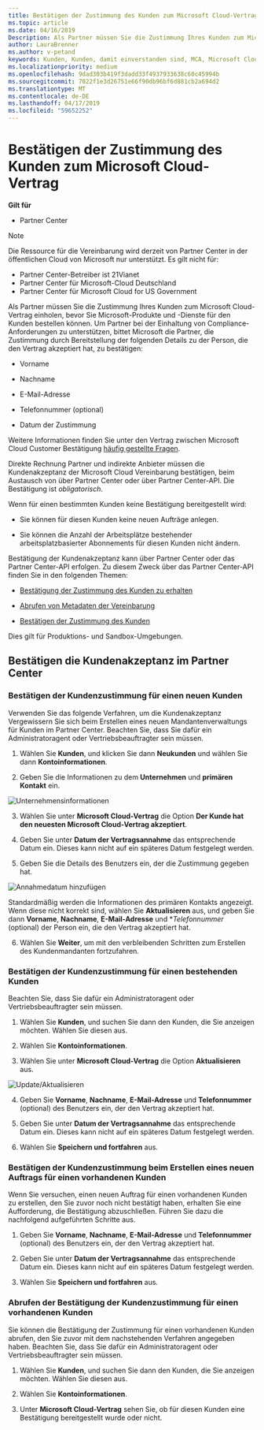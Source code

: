 ```yaml
---
title: Bestätigen der Zustimmung des Kunden zum Microsoft Cloud-Vertrag | Partner Center
ms.topic: article
ms.date: 04/16/2019
Description: Als Partner müssen Sie die Zustimmung Ihres Kunden zum Microsoft Cloud-Vertrag einholen, bevor Sie Microsoft-Produkte und -Dienste für den Kunden bestellen können. Zur besseren Hilfe lernen Sie Partner konformitätsanforderungen, Microsoft Fragen von Partnern zum bestätigen, dass Sie durch die Bereitstellung von bestimmte Details in Bezug auf die Person, die die Vereinbarung akzeptiert.
author: LauraBrenner
ms.author: v-petand
keywords: Kunden, Kunden, damit einverstanden sind, MCA, Microsoft Cloud-Vertrag, Kunden vereinbarungsvorlagen
ms.localizationpriority: medium
ms.openlocfilehash: 9dad303b419f3dadd33f4937933638c60c45994b
ms.sourcegitcommit: 7022f1e3d26751e66f90db96bf6d881cb2a694d2
ms.translationtype: MT
ms.contentlocale: de-DE
ms.lasthandoff: 04/17/2019
ms.locfileid: "59652252"
---
```

# <a name="confirm-customer-acceptance-of-the-microsoft-cloud-agreement"></a>Bestätigen der Zustimmung des Kunden zum Microsoft Cloud-Vertrag

**Gilt für**
-  Partner Center

> [!NOTE]
> Die Ressource für die Vereinbarung wird derzeit von Partner Center in der öffentlichen Cloud von Microsoft nur unterstützt. Es gilt nicht für:
> * Partner Center-Betreiber ist 21Vianet
> * Partner Center für Microsoft-Cloud Deutschland
> * Partner Center für Microsoft Cloud for US Government

Als Partner müssen Sie die Zustimmung Ihres Kunden zum Microsoft Cloud-Vertrag einholen, bevor Sie Microsoft-Produkte und -Dienste für den Kunden bestellen können. Um Partner bei der Einhaltung von Compliance-Anforderungen zu unterstützen, bittet Microsoft die Partner, die Zustimmung durch Bereitstellung der folgenden Details zu der Person, die den Vertrag akzeptiert hat, zu bestätigen: 

-   Vorname

-   Nachname

-   E-Mail-Adresse

-   Telefonnummer (optional)

-   Datum der Zustimmung

Weitere Informationen finden Sie unter den Vertrag zwischen Microsoft Cloud Customer Bestätigung [häufig gestellte Fragen](https://docs.microsoft.com/en-us/partner-center/confirm-consent-faq).

Direkte Rechnung Partner und indirekte Anbieter müssen die Kundenakzeptanz der Microsoft Cloud Vereinbarung bestätigen, beim Austausch von über Partner Center oder über Partner Center-API. Die Bestätigung ist *obligatorisch*.

Wenn für einen bestimmten Kunden keine Bestätigung bereitgestellt wird:

-   Sie können für diesen Kunden keine neuen Aufträge anlegen.

-   Sie können die Anzahl der Arbeitsplätze bestehender arbeitsplatzbasierter Abonnements für diesen Kunden nicht ändern.

Bestätigung der Kundenakzeptanz kann über Partner Center oder das Partner Center-API erfolgen. Zu diesem Zweck über das Partner Center-API finden Sie in den folgenden Themen: 

-   [Bestätigung der Zustimmung des Kunden zu erhalten](https://docs.microsoft.com/en-us/partner-center/develop/get-confirmation-of-customer-consent)

-   [Abrufen von Metadaten der Vereinbarung](https://docs.microsoft.com/en-us/partner-center/develop/get-agreement-metadata)

-   [Bestätigen der Zustimmung des Kunden](https://docs.microsoft.com/en-us/partner-center/develop/confirm-customer-consent)


Dies gilt für Produktions- und Sandbox-Umgebungen.

## <a name="confirming-customer-acceptance-in-partner-center"></a>Bestätigen die Kundenakzeptanz im Partner Center

### <a name="confirm-customer-acceptance-for-a-new-customer"></a>Bestätigen der Kundenzustimmung für einen neuen Kunden

Verwenden Sie das folgende Verfahren, um die Kundenakzeptanz Vergewissern Sie sich beim Erstellen eines neuen Mandantenverwaltungs für Kunden im Partner Center. Beachten Sie, dass Sie dafür ein Administratoragent oder Vertriebsbeauftragter sein müssen.
 
1.  Wählen Sie **Kunden**, und klicken Sie dann **Neukunden** und wählen Sie dann **Kontoinformationen**.

2.  Geben Sie die Informationen zu dem **Unternehmen** und **primären Kontakt** ein.

![Unternehmensinformationen](images/mca/mca1.png)

3.  Wählen Sie unter **Microsoft Cloud-Vertrag** die Option **Der Kunde hat den neuesten Microsoft Cloud-Vertrag akzeptiert**. 

4.  Geben Sie unter **Datum der Vertragsannahme** das entsprechende Datum ein. Dieses kann nicht auf ein späteres Datum festgelegt werden.

5.  Geben Sie die Details des Benutzers ein, der die Zustimmung gegeben hat. 

![Annahmedatum hinzufügen](images/mca/MCA3.png)

Standardmäßig werden die Informationen des primären Kontakts angezeigt. Wenn diese nicht korrekt sind, wählen Sie **Aktualisieren** aus, und geben Sie dann **Vorname**, **Nachname**, **E-Mail-Adresse** und **Telefonnummer* (optional) der Person ein, die den Vertrag akzeptiert hat.

6.  Wählen Sie **Weiter**, um mit den verbleibenden Schritten zum Erstellen des Kundenmandanten fortzufahren.

### <a name="confirm-customer-acceptance-for-an-existing-customer"></a>Bestätigen der Kundenzustimmung für einen bestehenden Kunden

Beachten Sie, dass Sie dafür ein Administratoragent oder Vertriebsbeauftragter sein müssen. 

1.  Wählen Sie **Kunden**, und suchen Sie dann den Kunden, die Sie anzeigen möchten. Wählen Sie diesen aus. 

2.  Wählen Sie **Kontoinformationen**.

3.  Wählen Sie unter **Microsoft Cloud-Vertrag** die Option **Aktualisieren** aus.

![Update/Aktualisieren](images/mca/mca4.png)

4.  Geben Sie **Vorname**, **Nachname**, **E-Mail-Adresse** und **Telefonnummer** (optional) des Benutzers ein, der den Vertrag akzeptiert hat.

5.  Geben Sie unter **Datum der Vertragsannahme** das entsprechende Datum ein. Dieses kann nicht auf ein späteres Datum festgelegt werden.

6.  Wählen Sie **Speichern und fortfahren** aus.

### <a name="confirm-customer-acceptance-while-creating-new-order-for-an-existing-customer"></a>Bestätigen der Kundenzustimmung beim Erstellen eines neuen Auftrags für einen vorhandenen Kunden

Wenn Sie versuchen, einen neuen Auftrag für einen vorhandenen Kunden zu erstellen, den Sie zuvor noch nicht bestätigt haben, erhalten Sie eine Aufforderung, die Bestätigung abzuschließen. Führen Sie dazu die nachfolgend aufgeführten Schritte aus. 

1.  Geben Sie **Vorname**, **Nachname**, **E-Mail-Adresse** und **Telefonnummer** (optional) des Benutzers ein, der den Vertrag akzeptiert hat.

2.  Geben Sie unter **Datum der Vertragsannahme** das entsprechende Datum ein. Dieses kann nicht auf ein späteres Datum festgelegt werden.

3.  Wählen Sie **Speichern und fortfahren** aus.


### <a name="retrieve-confirmation-of-customer-acceptance-for-an-existing-customer"></a>Abrufen der Bestätigung der Kundenzustimmung für einen vorhandenen Kunden

Sie können die Bestätigung der Zustimmung für einen vorhandenen Kunden abrufen, den Sie zuvor mit dem nachstehenden Verfahren angegeben haben. Beachten Sie, dass Sie dafür ein Administratoragent oder Vertriebsbeauftragter sein müssen. 

1.  Wählen Sie **Kunden**, und suchen Sie dann den Kunden, die Sie anzeigen möchten. Wählen Sie diesen aus. 

2.  Wählen Sie **Kontoinformationen**.

3.  Unter **Microsoft Cloud-Vertrag** sehen Sie, ob für diesen Kunden eine Bestätigung bereitgestellt wurde oder nicht.

